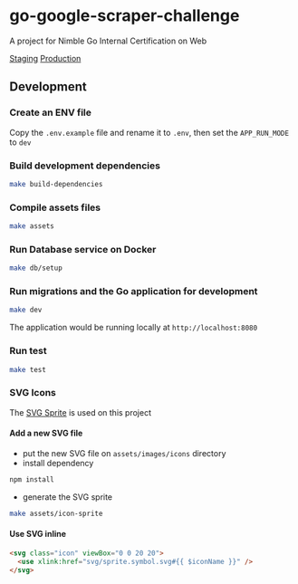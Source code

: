 # go-google-scraper-challenge
A project for Nimble Go Internal Certification on Web

[Staging](https://google-scraper-staging.herokuapp.com)
[Production](https://google-scraper-web.herokuapp.com)

## Development

### Create an ENV file

  Copy the `.env.example` file and rename it to `.env`, then set the `APP_RUN_MODE` to `dev`

### Build development dependencies

  ```sh
  make build-dependencies
  ```

### Compile assets files

  ```sh
  make assets
  ```

### Run Database service on Docker

  ```sh
  make db/setup
  ```

### Run migrations and the Go application for development

  ```sh
  make dev
  ```

  The application would be running locally at `http://localhost:8080`

### Run test

  ```sh
  make test
  ```

### SVG Icons

  The [SVG Sprite](https://github.com/jkphl/svg-sprite) is used on this project

  #### Add a new SVG file
  - put the new SVG file on `assets/images/icons` directory
  - install dependency
  ```sh
  npm install
  ```
  - generate the SVG sprite
  ```sh
  make assets/icon-sprite
  ```

  #### Use SVG inline
  ```html
  <svg class="icon" viewBox="0 0 20 20">
    <use xlink:href="svg/sprite.symbol.svg#{{ $iconName }}" />
  </svg>
  ```
